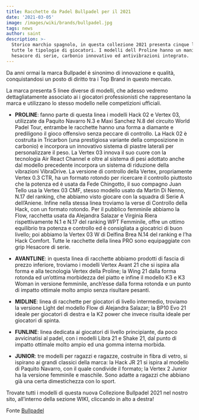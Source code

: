 ```yaml
---
title: Racchette da Padel Bullpadel per il 2021
date: '2021-03-05'
image: /images/wiki/brands/bullpadel.jpg
tags: news
author: saint
description: >-
  Storico marchio spagnolo, in questa collezione 2021 presenta cinque linee, per
  tutte le tipologie di giocatori. I modelli dell Proline hanno un manico in
  hesacore di serie, carbonio innovativo ed antivibrazioni integrato.
---
```

Da anni ormai la marca Bullpadel è sinonimo di innovazione e qualità, conquistandosi un posto di diritto tra i Top Brand in questo mercato. 

La marca presenta 5 linee diverse di modelli, che adesso vedremo dettagliatamente associato ai i giocatori professionisti che rappresentano la marca e utilizzano lo stesso modello nelle competizioni ufficiali. 

- **PROLINE**: fanno parte di questa linea i modelli Hack 02 e Vertex 03, utilizzate da Paquito Navarro N.3 e Maxi Sanchez N.8 del circuito World Padel Tour, entrambe le racchette hanno una forma a diamante e prediligono il gioco offensivo senza peccare di controllo. La Hack 02 è costruita in Tricarbon (una prestigiosa variante della composizione in carbonio) e incorpora un innovativo sistema di piastre laterali per personalizzare il peso. La Vertex 03 innova il suo cuore con la tecnologia Air React Channel e oltre al sistema di pesi adottato anche dal modello precedente incorpora un sistema di riduzione della vibrazioni VibraDrive. La versione di controllo della Vertex, propriamente Vertex 0.3 CTR, ha un formato rotondo per ricercare il controllo piuttosto che la potenza ed è usata da Fede Chingotto, il suo compagno Juan Tello usa la Vertex 03 CMF, stesso modello usato da Martin Di Nenno, N.17 del ranking, che abbiamo visto giocare con la squadra di Serie A dell’Aniene. Infine nella stessa linea troviamo la verse di Controllo della Hack, con un formato rotondo. Per il pubblico femminile abbiamo la Flow, racchetta usata da Alejandra Salazar e Virginia Riera rispettivamente N.1 e N.17 del ranking WPT Femminile, offre un ottimo equilibrio tra potenza e controllo ed è consigliata a giocatrici di buon livello; poi abbiamo la Vertex 03 W di Delfina Brea N.14 del ranking e l’ha Hack Comfort. Tutte le racchette della linea PRO sono equipaggiate con grip Hesacore di serie. 

- **AVANTLINE**: in questa linea di racchette abbiamo prodotti di fascia di prezzo inferiore, troviamo i modelli Vertex Avant 21 che si ispira alla forma e alla tecnologia Vertex della Proline; la Wing 21 dalla forma rotonda ed un’ottima morbidezza del piatto e infine il modello K3 e K3 Woman in versione femminile,  anch’esse dalla forma rotonda e un punto di impatto ottimale molto ampio senza risultare pesanti. 

- **MIDLINE**: linea di racchette per giocatori di livello intermedio, troviamo la versione Light del modello Flow di Alejandra Salazar; la BP10 Evo 21 ideale per giocatori di destra e la K2 power che invece risulta ideale per giocatori di spinta. 

- **FUNLINE**: linea dedicata ai giocatori di livello principiante, da poco avvicinatisi al padel, con i modelli Libra 21 e Shake 21, dal punto di impatto ottimale molto ampio ed una gomma interna morbida.

- **JUNIOR**: tre modelli per ragazzi e ragazze, costruite in fibra di vetro, si ispirano ai grandi classici della marca: la Hack JR 21 si ispira al modello di Paquito Navarro, con il quale condivide il formato; la Vertex 2 Junior ha la versione femminile e maschile. Sono adatte a ragazzi che abbiano già una certa dimestichezza con lo sport. 

Trovate tutti i modelli di questa nuova Collezione Bullpadel 2021 nel nostro sito, all’interno della sezione WIKI, cliccando in alto a destra!

Fonte [Bullpadel](https://www.bullpadel.com/it/)
